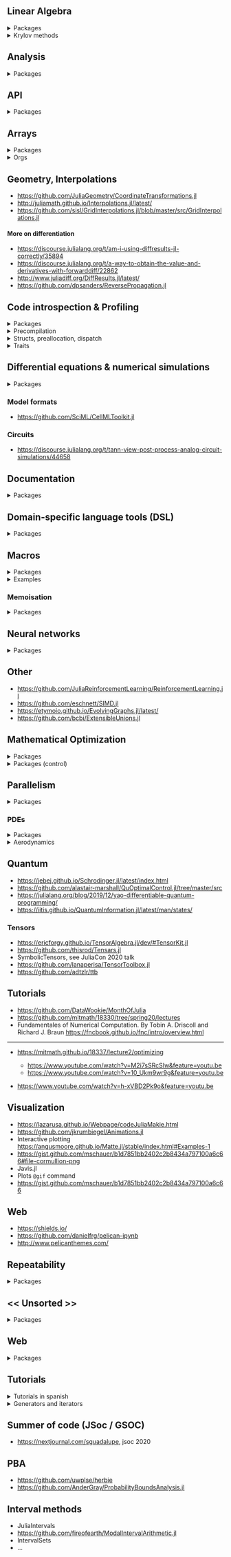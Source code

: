 ## Linear Algebra

<details>
  <summary>Packages</summary>

- [Intel MKL linear algebra library](https://github.com/JuliaComputing/MKL.jl)

- [Padded matrices](https://github.com/chriselrod/PaddedMatrices.jl)

- [Gaius](https://github.com/MasonProtter/Gaius.jl)

- [Tullio.jl](https://github.com/mcabbott/Tullio.jl). Example [here](https://discourse.julialang.org/t/accelerate-non-linear-function-evaluation/42105/16).

</details>

<details>
  <summary>Krylov methods</summary>

- ExponentialUtilities.jl

- Expokit.jl

- KrylovKit.jl  

- [FastExpm.jl](https://github.com/fmentink/FastExpm.jl/blob/main/src/FastExpm.jl)

  </details>


## Analysis

<details>
  <summary>Packages</summary>

- https://github.com/JuliaDiff/ForwardDiff.jl

- https://github.com/JuliaDiff/FiniteDiff.jl

- https://github.com/JuliaMath/Calculus.jl

- https://github.com/JuliaComputing/NonlinearSolve.jl

- https://github.com/SciML/Quadrature.jl


</details>

## API

<details>
  <summary>Packages</summary>

- https://github.com/jw3126/ArgCheck.jl

- https://simeonschaub.github.io/OptionalArgChecks.jl/dev/

- Unpack

- Parameters

- https://juliahub.com/ui/Packages/ArgTools/aGHFV/1.1.1


</details>

## Arrays

<details>
  <summary>Packages</summary>

- [ElasticArrays](https://github.com/JuliaArrays/ElasticArrays.jl)

- [IdentityMatrix.jl](https://github.com/jlapeyre/IdentityMatrix.jl)

- https://github.com/mateuszbaran/HybridArrays.jl

- [Block arrays](https://github.com/JuliaArrays/BlockArrays.jl)

- [RecursiveArrayTools](https://github.com/JuliaDiffEq/RecursiveArrayTools.jl)

- [LazyArrays.jl](https://github.com/JuliaArrays/LazyArrays.jl)

- [TriMatrices.jl](https://github.com/jlumpe/TriMatrices.jl) -- Julia package for storing large triangular or symmetric matrices in non-redundant format.

- [ThreadedSparseArrays.jl](https://github.com/jagot/ThreadedSparseArrays.jl)

</details>

<details>
  <summary>Orgs</summary>

- https://github.com/JuliaArrays

</details>


## Geometry, Interpolations

- https://github.com/JuliaGeometry/CoordinateTransformations.jl
- http://juliamath.github.io/Interpolations.jl/latest/
- https://github.com/sisl/GridInterpolations.jl/blob/master/src/GridInterpolations.jl


#### More on differentiation

- https://discourse.julialang.org/t/am-i-using-diffresults-jl-correctly/35894
- https://discourse.julialang.org/t/a-way-to-obtain-the-value-and-derivatives-with-forwarddiff/22862
- http://www.juliadiff.org/DiffResults.jl/latest/
- https://github.com/dpsanders/ReversePropagation.jl

## Code introspection & Profiling

<details>
  <summary>Packages</summary>

- [Treeview.jl](https://github.com/JuliaTeX/TreeView.jl) (view Julia syntax trees as a graph)

- [Flatten.jl](https://github.com/rafaqz/Flatten.jl) (type queries)

- [ProfileVega.jl](https://github.com/davidanthoff/ProfileVega.jl)

- [TimerOutputs.jl](https://github.com/KristofferC/TimerOutputs.jl)

- [Traceur.jl](https://github.com/JunoLab/Traceur.jl)

- [OwnTime.jl](https://github.com/DevJac/OwnTime.jl)

- [Timeout.jl](https://github.com/ararslan/Timeout.jl)

- https://github.com/FluxML/IRTools.jl

- https://github.com/antoine-levitt/Exfiltrator.jl

- https://github.com/c42f/TerminalLoggers.jl

- https://github.com/oxinabox/LoggingExtras.jl

- https://github.com/timholy/MethodAnalysis.jl

</details>

<details>
  <summary>Precompilation</summary>

- https://discourse.julialang.org/t/ann-snoopcompile-1-2-package-precompilation/33359

- https://github.com/jump-dev/JuMP.jl/pull/2484

</details>

<details>
  <summary>Structs, preallocation, dispatch </summary>

- https://github.com/oxinabox/AutoPreallocation.jl

- https://github.com/pengwyn/AutoParameters.jl

- [ConcreteStructs.jl](https://discourse.julialang.org/t/ann-concretestructs-jl-cut-the-boilerplate-when-concretely-parameterizing-structs/47274)

- https://github.com/jlapeyre/ManualDispatch.jl

</details>

<details>
  <summary>Traits </summary>

- [Traits.jl](https://github.com/schlichtanders/Traits.jl)

- [SimpleTraits.jl](https://github.com/mauro3/SimpleTraits.jl)

- [BinaryTraits.jl](https://github.com/tk3369/BinaryTraits.jl), [on discourse](https://discourse.julialang.org/t/ann-binarytraits-jl-a-new-traits-package/37475)

</details>

## Differential equations & numerical simulations

<details>
  <summary>Packages</summary>

- DynamicalSystems.jl

- [DifferentialEquations.jl webpage](https://juliadiffeq.org/)

- [DifferentialEquations.jl documentation](https://docs.juliadiffeq.org/dev/index.html)
   - https://github.com/SciML/OrdinaryDiffEq.jl

- [Mera.jl](https://github.com/ManuelBehrendt/Mera.jl)

- [Causal.jl](https://github.com/zekeriyasari/Causal.jl/issues)

- ModiaSim

- [SimJulia](https://benlauwens.github.io/SimJulia.jl/)

- [NetworkDynamics.jl](https://github.com/FHell/NetworkDynamics.jl)

- https://github.com/PSORLab/DynamicBoundspODEsIneq.jl

- https://github.com/SciML/DiffEqUncertainty.jl

- https://github.com/AnHeuermann/JuliaFMI

- https://github.com/timueh/PolyChaos.jl [article](https://arxiv.org/pdf/2004.03970.pdf)

- https://ymocquar.github.io/HOODESolver.jl/stable/quickstart/

- https://github.com/ketch/nodepy (Python)
  
</details>

### Model formats

- https://github.com/SciML/CellMLToolkit.jl

### Circuits

- https://discourse.julialang.org/t/tann-view-post-process-analog-circuit-simulations/44658

## Documentation

<details>
  <summary>Packages</summary>

- [Hosting documentation. Documenter help](https://juliadocs.github.io/Documenter.jl/v0.24/man/hosting/#Hosting-Documentation-1).

- [Documenter showcase](https://juliadocs.github.io/Documenter.jl/v0.24/showcase/#Doctest-showcase-1).

- [SafeTestsets](https://github.com/YingboMa/SafeTestsets.jl)

- [latex_symbols.jl](https://github.com/JuliaLang/julia/blob/master/stdlib/REPL/src/latex_symbols.jl)

- [Unicode input](https://docs.julialang.org/en/v1/manual/unicode-input/)

- [Literate.jl](https://github.com/fredrikekre/Literate.jl)

- https://github.com/JunoLab/Weave.jl

- https://juliadocs.github.io/DocStringExtensions.jl/latest/index.html

- [Publish.jl](https://github.com/MichaelHatherly/Publish.jl)

- [Latexify.jl](https://github.com/korsbo/Latexify.jl)

- [Citations.jl](https://github.com/adamslc/Citations.jl)

- [DocumenterBibliographyTest.jl](https://github.com/ali-ramadhan/DocumenterBibliographyTest.jl)

- [BibTeXFormat.jl](https://lucianolorenti.github.io/BibTeXFormat.jl/latest/)

- [BibTex.jl](https://github.com/JuliaTeX/BibTeX.jl)

</details>


## Domain-specific language tools (DSL)

<details>
  <summary>Packages</summary>

- [ModelingToolkit](https://github.com/JuliaDiffEq/ModelingToolkit.jl)

- [Sims.jl](https://github.com/tshort/Sims.jl)

- [Modia.jl](https://github.com/ModiaSim/Modia.jl)

- [Symbolics.jl](https://github.com/MasonProtter/Symbolics.jl)

- [ModelKit.jl](https://github.com/saschatimme/ModelKit.jl/)

</details>

## Macros

<details>
  <summary>Packages</summary>

- [ExprTools](https://github.com/invenia/ExprTools.jl)

- [MacroTools](https://github.com/FluxML/MacroTools.jl)

- [Espresso](https://github.com/dfdx/Espresso.jl)

- [Keyword dispatch](https://github.com/simonbyrne/KeywordDispatch.jl)

- [ExtractMacro](https://github.com/carlobaldassi/ExtractMacro.jl)

</details>

<details>
  <summary>Examples</summary>

- [Some useful macros for Julia (MikeInnes)](https://gist.github.com/MikeInnes/8299575)

</details>


### Memoisation

<details>
  <summary>Packages</summary>

- https://github.com/BenLauwens/ResumableFunctions.jl

- https://discourse.julialang.org/t/memoization-performance/26361

- https://gist.github.com/tk3369/877c2c60f41f6b0941e76e977e916192

- https://github.com/dalum/Purses.jl

- https://gitlab.com/volkerweissmann/SimpleCache.jl/-/tree/master/

</details>

## Neural networks

<details>
  <summary>Packages</summary>

- https://github.com/vtjeng/MIPVerify.jl

- https://github.com/castrong/NeuralOptimization.jl

</details>


## Other

- https://github.com/JuliaReinforcementLearning/ReinforcementLearning.jl
- https://github.com/eschnett/SIMD.jl
- https://etymoio.github.io/EvolvingGraphs.jl/latest/
- https://github.com/bcbi/ExtensibleUnions.jl

## Mathematical Optimization

<details>
  <summary>Packages</summary>

- [TrajectoryOptimization.jl](https://github.com/RoboticExplorationLab/TrajectoryOptimization.jl)

- https://github.com/ds4dm/Tulip.jl

- http://www.juliaopt.org/MathOptInterface.jl/dev/apimanual/#Standard-form-problem-1

- https://github.com/jump-dev/MatrixOptInterface.jl

- https://github.com/oxfordcontrol/COSMO.jl

- https://github.com/JuliaLinearOptimizers/Simplex.jl

- https://github.com/SCIP-Interfaces/SCIP.jl

- https://github.com/IainNZ/RationalSimplex.jl

- https://github.com/jw3126/Convex1D.jl

- https://github.com/SciML/GalacticOptim.jl

- [CMAEvolutionStrategy](https://github.com/jbrea/CMAEvolutionStrategy.jl/tree/f421335dad3c9133b4e0c1796d33508cef08834e), [discourse announcement](https://discourse.julialang.org/t/ann-cmaevolutionstrategy-jl/39411/5).

- https://psorlab.github.io/EAGO.jl/dev/

- https://github.com/newptcai/BEE.jl

- https://github.com/JuliaNLSolvers/ConstrainedOptim.jl
 
- https://github.com/JuliaFirstOrder

- https://juliafirstorder.github.io/PiecewiseQuadratics.jl/dev/

</details>

<details>
  <summary>Packages (control) </summary>

https://github.com/cadojo/ControlTheoryNotes.jl
</details>

## Parallelism


<details>
  <summary>Packages</summary>
  
- https://github.com/jishnub/ParallelUtilities.jl

- https://stackoverflow.com/questions/50802184/julia-macro-threads-and-parallel

- https://julialang.org/blog/2019/07/multithreading/

- https://github.com/tkf/ThreadsX.jl

</details>

### PDEs

<details>
  <summary>Packages</summary>

 - https://joss.theoj.org/papers/10.21105/joss.02369

 - https://github.com/kinnala/scikit-fem

 - https://scikit-fem.readthedocs.io/en/latest/listofexamples.html#example-2-kirchhoff-plate-bending-problem

 - https://joss.theoj.org/papers/10.21105/joss.02520

 - https://github.com/gridap/GridapODEs.jl

 - https://github.com/lijas/IGA.jl

- [femshop](https://github.com/paralab/femshop)

- https://github.com/matthieugomez/EconPDEs.jl

- https://github.com/PetrKryslUCSD/Elfel.jl

- https://github.com/trixi-framework/Trixi.jl

- https://github.com/j-fu/ExtendableGrids.jl

</details>

<details>
  <summary>Aerodynamics</summary>

- https://github.com/byuflowlab/VortexLattice.jl


</details>


## Quantum

- https://jebej.github.io/Schrodinger.jl/latest/index.html
- https://github.com/alastair-marshall/QuOptimalControl.jl/tree/master/src
- https://julialang.org/blog/2019/12/yao-differentiable-quantum-programming/
- https://iitis.github.io/QuantumInformation.jl/latest/man/states/



### Tensors

- https://ericforgy.github.io/TensorAlgebra.jl/dev/#TensorKit.jl
- https://github.com/thisrod/Tensars.jl
- SymbolicTensors, see JuliaCon 2020 talk
- https://github.com/lanaperisa/TensorToolbox.jl
- https://github.com/adtzlr/ttb

## Tutorials

- https://github.com/DataWookie/MonthOfJulia
- https://github.com/mitmath/18330/tree/spring20/lectures
- Fundamentales of Numerical Computation. By Tobin A. Driscoll and Richard J. Braun
 https://fncbook.github.io/fnc/intro/overview.html
 
---

- https://mitmath.github.io/18337/lecture2/optimizing
    - https://www.youtube.com/watch?v=M2i7sSRcSIw&feature=youtu.be
    - https://www.youtube.com/watch?v=10_Ukm9wr9g&feature=youtu.be

- https://www.youtube.com/watch?v=h-xVBD2Pk9o&feature=youtu.be


## Visualization

- https://lazarusa.github.io/Webpage/codeJuliaMakie.html
- https://github.com/jkrumbiegel/Animations.jl
- Interactive plotting https://angusmoore.github.io/Matte.jl/stable/index.html#Examples-1
- https://gist.github.com/mschauer/b1d7851bb2402c2b8434a797100a6c66#file-cormullion-png
- Javis.jl
- Plots `@gif` command
- https://gist.github.com/mschauer/b1d7851bb2402c2b8434a797100a6c66

## Web

- https://shields.io/
- https://github.com/danielfrg/pelican-ipynb
- http://www.pelicanthemes.com/



## Repeatability

<details>
  <summary>Packages</summary>

- https://github.com/bcbi/GitCommand.jl

- https://github.com/KristofferC/RegistryCompatTools.jl

- https://github.com/bcbi/SimpleContainerGenerator.jl

</details>


## << Unsorted >>

<details>
  <summary>Packages</summary>

- [High order functions](https://discourse.julialang.org/t/to-factor-or-not-to-factor-functions-with-small-differences-within-loops/39532/4)

- [Dynamical systems modeling in Julia]()

- https://github.com/johnmyleswhite/julia_tutorials

- https://github.com/cjdoris/Python.jl

</details>

## Web 

<details>
  <summary>Packages</summary>

- Presentations from markdown https://github.com/oxinabox/Remark.jl

- https://plotly.com/dash/

- https://franklinjl.org/

- https://tlienart.github.io/FranklinTemplates.jl/templates/basic/index.html#symbols_and_html_entities

- https://tlienart.github.io/PkgPage.jl/#about
  
- https://tlienart.github.io/FranklinTemplates.jl/

</details>


## Tutorials

<details>
  <summary>Tutorials in spanish</summary>

- [Programación básica con Julia
](https://hedero.webs.upv.es/julia-basico/)

</details>

<details>
  <summary>Generators and iterators</summary>

- https://discourse.julialang.org/t/creating-generators/3962/28

- https://medium.com/@Jernfrost/generators-and-iterators-in-julia-and-python-6c9ace18fa93


</details>


## Summer of code (JSoc / GSOC)
 
 
 - https://nextjournal.com/sguadalupe, jsoc 2020 

## PBA

- https://github.com/uwplse/herbie
- https://github.com/AnderGray/ProbabilityBoundsAnalysis.jl

## Interval methods

- JuliaIntervals 
- https://github.com/fireofearth/ModalIntervalArithmetic.jl
- IntervalSets
- ...
